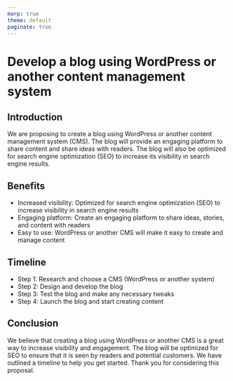 ```yaml
---
marp: true
theme: default
paginate: true
---
```

# Develop a blog using WordPress or another content management system

## Introduction

We are proposing to create a blog using WordPress or another content management system (CMS). The blog will provide an engaging platform to share content and share ideas with readers. The blog will also be optimized for search engine optimization (SEO) to increase its visibility in search engine results.

## Benefits

- Increased visibility: Optimized for search engine optimization (SEO) to increase visibility in search engine results
- Engaging platform: Create an engaging platform to share ideas, stories, and content with readers
- Easy to use: WordPress or another CMS will make it easy to create and manage content

## Timeline

- Step 1: Research and choose a CMS (WordPress or another system)
- Step 2: Design and develop the blog
- Step 3: Test the blog and make any necessary tweaks
- Step 4: Launch the blog and start creating content

## Conclusion

We believe that creating a blog using WordPress or another CMS is a great way to increase visibility and engagement. The blog will be optimized for SEO to ensure that it is seen by readers and potential customers. We have outlined a timeline to help you get started. Thank you for considering this proposal.
  